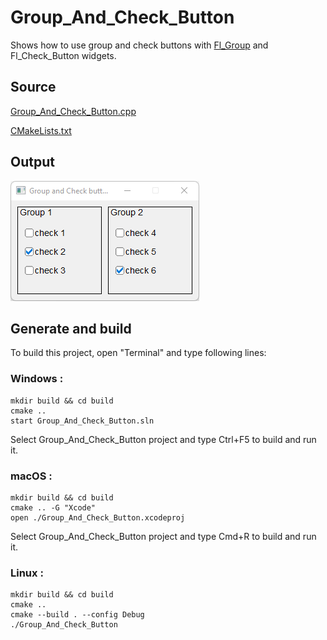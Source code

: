 # Group_And_Check_Button

Shows how to use group and check buttons with [Fl_Group](https://www.fltk.org/doc-1.3/classFl__Group.html) and Fl_Check_Button widgets.

## Source

[Group_And_Check_Button.cpp](Group_And_Check_Button.cpp)

[CMakeLists.txt](CMakeLists.txt)

## Output

![output](../../../docs/Pictures/Examples/Group_And_Check_Button.png)

## Generate and build

To build this project, open "Terminal" and type following lines:

### Windows :

``` shell
mkdir build && cd build
cmake .. 
start Group_And_Check_Button.sln
```

Select Group_And_Check_Button project and type Ctrl+F5 to build and run it.

### macOS :

``` shell
mkdir build && cd build
cmake .. -G "Xcode"
open ./Group_And_Check_Button.xcodeproj
```

Select Group_And_Check_Button project and type Cmd+R to build and run it.

### Linux :

``` shell
mkdir build && cd build
cmake .. 
cmake --build . --config Debug
./Group_And_Check_Button
```
